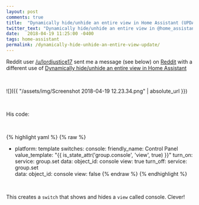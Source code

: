 ```yaml
---
layout: post
comments: true
title:  "Dynamically hide/unhide an entire view in Home Assistant (UPDATE)"
twitter_text: "Dynamically hide/unhide an entire view in @home_assistant (UPDATE)"
date:   2018-04-19 11:25:00 -0400
tags: home-assistant
permalink: /dynamically-hide-unhide-an-entire-view-update/
---
```


Reddit user [/u/lordjustice17](https://www.reddit.com/user/lordjustice17) sent me a message \(see below\) on [Reddit](https://www.reddit.com/r/homeassistant/comments/84rogz/dynamically_hideunhide_an_entire_view_in_home/dxlv4ql/) with a different use of [Dynamically hide/unhide an entire view in Home Assistant](https://bonani.tech/dynamically-hide-unhide-an-entire-view/)

<br />

![]({{ "/assets/img/Screenshot 2018-04-19 12.23.34.png" | absolute_url }})

<br />

His code:

<br />

{% highlight yaml %}
{% raw %}
- platform: template
 switches:
   console:
     friendly_name: Control Panel
     value_template: "{{ is_state_attr('group.console', 'view', true) }}"
     turn_on:
       service: group.set
       data:
         object_id: console
         view: true
     turn_off:
       service: group.set   
       data:
         object_id: console
         view: false
{% endraw %}
{% endhighlight %}

<br />

This creates a `switch` that shows and hides a `view` called console. Clever!